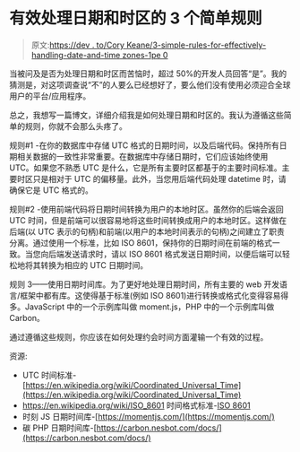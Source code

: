 # 有效处理日期和时区的 3 个简单规则

> 原文:[https://dev . to/Cory Keane/3-simple-rules-for-effectively-handling-date-and-time zones-1pe 0](https://dev.to/corykeane/3-simple-rules-for-effectively-handling-dates-and-timezones-1pe0)

当被问及是否为处理日期和时区而苦恼时，超过 50%的开发人员回答“是”。我的猜测是，对这项调查说“不”的人要么已经想好了，要么他们没有使用必须迎合全球用户的平台/应用程序。

总之，我想写一篇博文，详细介绍我是如何处理日期和时区的。我认为遵循这些简单的规则，你就不会那么头疼了。

规则#1 -在你的数据库中存储 UTC 格式的日期时间，以及后端代码。保持所有日期相关数据的一致性非常重要。在数据库中存储日期时，它们应该始终使用 UTC。如果您不熟悉 UTC 是什么，它是所有主要时区都基于的主要时间标准。主要时区只是相对于 UTC 的偏移量。此外，当您用后端代码处理 datetime 时，请确保它是 UTC 格式的。

规则#2 -使用前端代码将日期时间转换为用户的本地时区。虽然你的后端会返回 UTC 时间，但是前端可以很容易地将这些时间转换成用户的本地时区。这样做在后端(以 UTC 表示的句柄)和前端(以用户的本地时间表示的句柄)之间建立了职责分离。通过使用一个标准，比如 ISO 8601，保持你的日期时间在前端的格式一致。当您向后端发送请求时，请以 ISO 8601 格式发送日期时间，以便后端可以轻松地将其转换为相应的 UTC 日期时间。

规则 3——使用日期时间库。为了更好地处理日期时间，所有主要的 web 开发语言/框架中都有库。这使得基于标准(例如 ISO 8601)进行转换或格式化变得容易得多。JavaScript 中的一个示例库叫做 moment.js，PHP 中的一个示例库叫做 Carbon。

通过遵循这些规则，你应该在如何处理约会时间方面灌输一个有效的过程。

资源:

*   UTC 时间标准-[https://en.wikipedia.org/wiki/Coordinated_Universal_Time](https://en.wikipedia.org/wiki/Coordinated_Universal_Time)
*   https://en.wikipedia.org/wiki/ISO_8601 时间格式标准-[ISO 8601](https://en.wikipedia.org/wiki/ISO_8601)
*   时刻 JS 日期时间库-[https://momentjs.com/](https://momentjs.com/)
*   碳 PHP 日期时间库-[https://carbon.nesbot.com/docs/](https://carbon.nesbot.com/docs/)